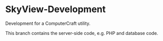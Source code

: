 # SkyView-Development
Development for a ComputerCraft utility.

This branch contains the server-side code, e.g. PHP and database code.
